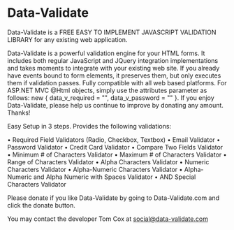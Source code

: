 Data-Validate
=============

Data-Validate is a FREE EASY TO IMPLEMENT JAVASCRIPT VALIDATION LIBRARY for any existing web application. 

Data-Validate is a powerful validation engine for your HTML forms. It includes both regular JavaScript and JQuery integration implementations and takes moments to integrate with your existing web site. If you already have events bound to form elements, it preserves them, but only executes them if validation passes. Fully compatible with all web based platforms. For ASP.NET MVC @Html objects, simply use the attributes parameter as follows: new { data_v_required = "", data_v_password = "" }. If you enjoy Data-Validate, please help us continue to improve by donating any amount. Thanks! 

Easy Setup in 3 steps. Provides the following validations: 

• Required Field Validators (Radio, Checkbox, Textbox)
• Email Validator
• Password Validator
• Credit Card Validator
• Compare Two Fields Validator
• Minimum # of Characters Validator
• Maximum # of Characters Validator
• Range of Characters Validator
• Alpha Characters Validator
• Numeric Characters Validator
• Alpha-Numeric Characters Validator
• Alpha-Numeric and Alpha Numeric with Spaces Validator
• AND Special Characters Validator

Please donate if you like Data-Validate by going to Data-Validate.com and click the donate button.

You may contact the developer Tom Cox at social@data-validate.com
